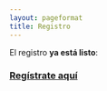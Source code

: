 ```yaml
---
layout: pageformat
title: Registro
---
```


El registro **ya está listo**:

### [Regístrate aquí](https://registro.olimpiadamatematicasmichoacan.org:8443/login/index.php)
